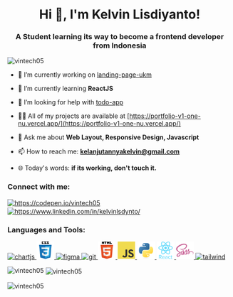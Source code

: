 <h1 align="center">Hi 👋, I'm Kelvin Lisdiyanto!</h1>
<h3 align="center">A Student learning its way to become a frontend developer from Indonesia</h3>

<p align="left"> <img src="https://komarev.com/ghpvc/?username=vintech05&label=Profile%20views&color=0e75b6&style=flat" alt="vintech05" /> </p>

- 🔭 I’m currently working on [landing-page-ukm](https://github.com/vintech05/landing-page-ukm)

- 🌱 I’m currently learning **ReactJS**

- 🤝 I’m looking for help with [todo-app](https://github.com/vintech05/todo-app)

- 👨‍💻 All of my projects are available at [https://portfolio-v1-one-nu.vercel.app/](https://portfolio-v1-one-nu.vercel.app/)

- 💬 Ask me about **Web Layout, Responsive Design, Javascript**

- 📫 How to reach me: **kelanjutannyakelvin@gmail.com**

- 🌐 Today's words: **if its working, don't touch it.**

<h3 align="left">Connect with me:</h3>
<p align="left">
<a href="https://codepen.io/https://codepen.io/vintech05" target="blank"><img align="center" src="https://raw.githubusercontent.com/rahuldkjain/github-profile-readme-generator/master/src/images/icons/Social/codepen.svg" alt="https://codepen.io/vintech05" height="30" width="40" /></a>
<a href="https://linkedin.com/in/https://www.linkedin.com/in/kelvinlsdynto/" target="blank"><img align="center" src="https://raw.githubusercontent.com/rahuldkjain/github-profile-readme-generator/master/src/images/icons/Social/linked-in-alt.svg" alt="https://www.linkedin.com/in/kelvinlsdynto/" height="30" width="40" /></a>
</p>

<h3 align="left">Languages and Tools:</h3>
<p align="left"> <a href="https://www.chartjs.org" target="_blank" rel="noreferrer"> <img src="https://www.chartjs.org/media/logo-title.svg" alt="chartjs" width="40" height="40"/> </a> <a href="https://www.w3schools.com/css/" target="_blank" rel="noreferrer"> <img src="https://raw.githubusercontent.com/devicons/devicon/master/icons/css3/css3-original-wordmark.svg" alt="css3" width="40" height="40"/> </a> <a href="https://www.figma.com/" target="_blank" rel="noreferrer"> <img src="https://www.vectorlogo.zone/logos/figma/figma-icon.svg" alt="figma" width="40" height="40"/> </a> <a href="https://git-scm.com/" target="_blank" rel="noreferrer"> <img src="https://www.vectorlogo.zone/logos/git-scm/git-scm-icon.svg" alt="git" width="40" height="40"/> </a> <a href="https://www.w3.org/html/" target="_blank" rel="noreferrer"> <img src="https://raw.githubusercontent.com/devicons/devicon/master/icons/html5/html5-original-wordmark.svg" alt="html5" width="40" height="40"/> </a> <a href="https://developer.mozilla.org/en-US/docs/Web/JavaScript" target="_blank" rel="noreferrer"> <img src="https://raw.githubusercontent.com/devicons/devicon/master/icons/javascript/javascript-original.svg" alt="javascript" width="40" height="40"/> </a> <a href="https://www.python.org" target="_blank" rel="noreferrer"> <img src="https://raw.githubusercontent.com/devicons/devicon/master/icons/python/python-original.svg" alt="python" width="40" height="40"/> </a> <a href="https://reactjs.org/" target="_blank" rel="noreferrer"> <img src="https://raw.githubusercontent.com/devicons/devicon/master/icons/react/react-original-wordmark.svg" alt="react" width="40" height="40"/> </a> <a href="https://sass-lang.com" target="_blank" rel="noreferrer"> <img src="https://raw.githubusercontent.com/devicons/devicon/master/icons/sass/sass-original.svg" alt="sass" width="40" height="40"/> </a> <a href="https://tailwindcss.com/" target="_blank" rel="noreferrer"> <img src="https://www.vectorlogo.zone/logos/tailwindcss/tailwindcss-icon.svg" alt="tailwind" width="40" height="40"/> </a> </p>

<p><img align="left" src="https://github-readme-stats.vercel.app/api/top-langs?username=vintech05&show_icons=true&locale=en&layout=compact" alt="vintech05" /></p>

<p>&nbsp;<img align="center" src="https://github-readme-stats.vercel.app/api?username=vintech05&show_icons=true&locale=en" alt="vintech05" /></p>

<p><img align="center" src="https://github-readme-streak-stats.herokuapp.com/?user=vintech05&" alt="vintech05" /></p>
